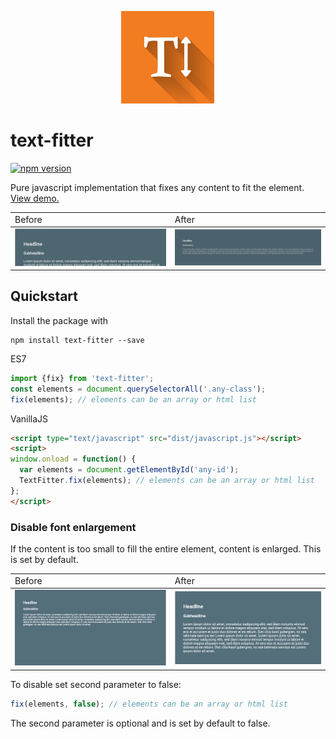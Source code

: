 <p align="center">
  <img src="docs/logo-readme.png" />
</p>


# text-fitter

[![npm version](https://badge.fury.io/js/text-fitter.svg)](https://badge.fury.io/js/text-fitter)


Pure javascript implementation that fixes any content to fit the element. <a href="https://salomonelli.github.io/text-fitter/">View demo.</a>

<table border="0">
  <tbody>
    <tr>
      <td>Before</td>
      <td>After</td>
    </tr>
  </tbody>
  <tbody>
    <tr>
      <td><img src="docs/shrink_before.png" /></td>
      <td><img src="docs/shrink_after.png" /></td>
    </tr>
  </tbody>
</table>



## Quickstart

Install the package with

```
npm install text-fitter --save
```

ES7
```javascript
import {fix} from 'text-fitter';
const elements = document.querySelectorAll('.any-class');
fix(elements); // elements can be an array or html list
```

VanillaJS
```html
<script type="text/javascript" src="dist/javascript.js"></script>
<script>
window.onload = function() {
  var elements = document.getElementById('any-id');
  TextFitter.fix(elements); // elements can be an array or html list
};
</script>
```


### Disable font enlargement

If the content is too small to fill the entire element, content is enlarged. This is set by default.

<table border="0">
  <tbody>
    <tr>
      <td>Before</td>
      <td>After</td>
    </tr>
  </tbody>
  <tbody>
    <tr>
      <td><img src="docs/enlarge_before.png" /></td>
      <td><img src="docs/enlarge_after.png" /></td>
    </tr>
  </tbody>
</table>



To disable set second parameter to false:
```javascript
fix(elements, false); // elements can be an array or html list
```

The second parameter is optional and is set by default to false.
